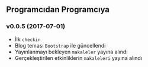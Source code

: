## Programcıdan Programcıya

### v0.0.5 (2017-07-01)
  * İlk `checkin`
  * Blog teması `Bootstrap` ile güncellendi
  * Yayınlanmayı bekleyen `makaleler` yayına alındı
  * Gerçekleştirilen etkinliklerin `makaleleri` yayına alındı